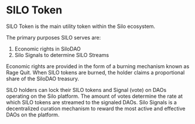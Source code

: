 # SILO Token

SILO Token is the main utility token within the Silo ecosystem.

The primary purposes SILO serves are:&#x20;

1. Economic rights in SiloDAO
2. Silo Signals to determine SILO Streams

Economic rights are provided in the form of a burning mechanism known as Rage Quit. When SILO tokens are burned, the holder claims a proportional share of the SiloDAO treasury.

SILO holders can lock their SILO tokens and Signal (vote) on DAOs operating on the Silo platform. The amount of votes determine the rate at which SILO tokens are streamed to the signaled DAOs. Silo Signals is a decentralized curation mechanism to reward the most active and effective DAOs on the platform.
